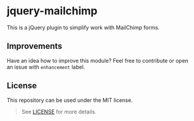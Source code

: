 # jquery-mailchimp

This is a jQuery plugin to simplify work with MailChimp forms. 

## Improvements

Have an idea how to improve this module? 
Feel free to contribute or open an issue with `enhancement` label.

## License

This repository can be used under the MIT license.
> See [LICENSE][1] for more details.

[1]: https://en.wikipedia.org/wiki/MIT_License
